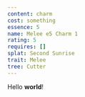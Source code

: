 ```yaml
---
content: charm
cost: something
essence: 5
name: Melee e5 Charm 1
rating: 5
requires: []
splat: Second Sunrise
trait: Melee
tree: Cutter
---
```


Hello **world**!
